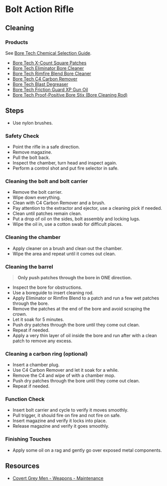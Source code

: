# Bolt Action Rifle

## Cleaning

### Products

See [Bore Tech Chemical Selection Guide](https://github.com/CumpsD/second-brain/raw/main/assets/shooting/boretech/Chemical-Selection-Guide.pdf).

* [Bore Tech X-Count Square Patches](https://github.com/CumpsD/second-brain/blob/main/Shooting/Cleaning/Bore%20Tech%20Proof-Positive%20Bore%20Stix.md)
* [Bore Tech Eliminator Bore Cleaner](https://github.com/CumpsD/second-brain/blob/main/Shooting/Cleaning/Bore%20Tech%20Eliminator%20Bore%20Cleaner.md)
* [Bore Tech Rimfire Blend Bore Cleaner](https://github.com/CumpsD/second-brain/blob/main/Shooting/Cleaning/Bore%20Tech%20Rimfire%20Blend%20Bore%20Cleaner.md)
* [Bore Tech C4 Carbon Remover](https://github.com/CumpsD/second-brain/blob/main/Shooting/Cleaning/Bore%20Tech%20C4%20Carbon%20Remover.md)
* [Bore Tech Blast Degreaser](https://github.com/CumpsD/second-brain/blob/main/Shooting/Cleaning/Bore%20Tech%20Blast%20Degreaser.md)
* [Bore Tech Friction Guard XP Gun Oil](https://github.com/CumpsD/second-brain/blob/main/Shooting/Cleaning/Bore%20Tech%20Friction%20Guard%20XP%20Gun%20Oil.md)
* [Bore Tech Proof-Positive Bore Stix (Bore Cleaning Rod)](https://github.com/CumpsD/second-brain/blob/main/Shooting/Cleaning/Bore%20Tech%20Proof-Positive%20Bore%20Stix.md)

## Steps

* Use nylon brushes.

### Safety Check

* Point the rifle in a safe direction.
* Remove magazine.
* Pull the bolt back.
* Inspect the chamber, turn head and inspect again.
* Perform a control shot and put fire selector in safe.

### Cleaning the bolt and bolt carrier

* Remove the bolt carrier.
* Wipe down everything.
* Clean with C4 Carbon Remover and a brush.
* Pay attention to the extractor and ejector, use a cleaning pick if needed.
* Clean until patches remain clean.
* Put a drop of oil on the sides, bolt assembly and locking lugs.
* Wipe the oil in, use a cotton swab for difficult places.

### Cleaning the chamber

* Apply cleaner on a brush and clean out the chamber.
* Wipe the area and repeat until it comes out clean.

### Cleaning the barrel

> **Only push patches through the bore in ONE direction.**

* Inspect the bore for obstructions.
* Use a boreguide to insert cleaning rod.
* Apply Eliminator or Rimfire Blend to a patch and run a few wet patches through the bore.
* Remove the patches at the end of the bore and avoid scraping the crown.
* Let it soak for 5 minutes.
* Push dry patches through the bore until they come out clean.
* Repeat if needed.
* Apply a very thin layer of oil inside the bore and run after with a clean patch to remove any excess.

### Cleaning a carbon ring (optional)

* Insert a chamber plug.
* Use C4 Carbon Remover and let it soak for a while.
* Remove the C4 and wipe of with a chamber mop.
* Push dry patches through the bore until they come out clean.
* Repeat if needed.

### Function Check

* Insert bolt carrier and cycle to verify it moves smoothly.
* Pull trigger, it should fire on fire and not fire on safe.
* Insert magazine and verify it locks into place.
* Release magazine and verify it goes smoothly.

### Finishing Touches

* Apply some oil on a rag and gently go over exposed metal components.

## Resources

* [Covert Grey Men - Weapons - Maintenance](https://www.youtube.com/playlist?list=PL_ijYBPqLIKeEimLkQccGEln0JlZlhkKa)
